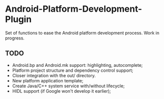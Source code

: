 # Android-Platform-Development-Plugin

Set of functions to ease the Android platform development process. Work in progress.

## TODO
* Android.bp and Android.mk support: highlighting, autocomplete;
* Platform project structure and dependency control support;
* Closer integration with the out/ directory.
* New platform application template;
* Create Java/C++ system service with/without lifecycle;
* HIDL support (if Google won't develop it earlier);
